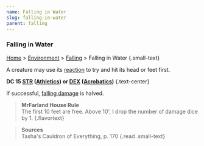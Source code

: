 ```yaml
---
name: Falling in Water
slug: falling-in-water
parent: falling
---
```

### Falling in Water
[Home](dm-operations-center) > [Environment](environment-menu) > [Falling](falling)  > Falling in Water {.small-text}

A creature may use its [reaction](reaction) to try and hit its head or feet first.

**DC 15 [STR](STRENGTH) ([Athletics](athletics)) or [DEX](DEXTERITY) ([Acrobatics](acrobatics))** {.text-center}

If successful, [falling damage](falling) is halved.

> **MrFarland House Rule**<br/>
> The first 10 feet are free. Above 10', I drop the number of damage dice by 1.
{.flavortext}

> **Sources** <br/>
> Tasha's Cauldron of Everything, p. 170
{.read .small-text}
